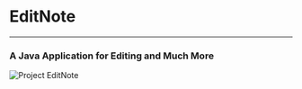 # EditNote

---

### A Java Application for Editing and Much More


![Project EditNote](http://rohithvutnoor.com/images/project/EditNote.png)
